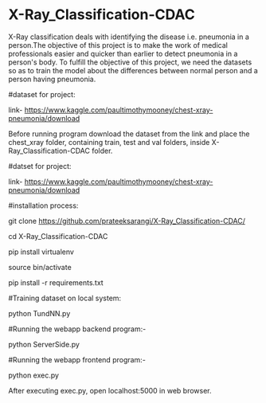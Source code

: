 # X-Ray_Classification-CDAC

X-Ray classification deals with identifying the disease i.e. pneumonia in a person.The objective of this project is to make the work of medical professionals easier  and quicker than earlier to detect pneumonia in a person's body. To fulfill the objective of this project, we need the datasets so as to train the model about the differences between normal person and a person having pneumonia.

#dataset for project: 

link- https://www.kaggle.com/paultimothymooney/chest-xray-pneumonia/download

Before running program download the dataset from the link and place the chest_xray folder, containing train, test and val folders, inside X-Ray_Classification-CDAC folder.

#datset for project: 

link- https://www.kaggle.com/paultimothymooney/chest-xray-pneumonia/download

#installation process:

git clone https://github.com/prateeksarangi/X-Ray_Classification-CDAC/

cd X-Ray_Classification-CDAC

pip install virtualenv

source bin/activate

pip install -r requirements.txt

#Training dataset on local system: 

python TundNN.py

#Running the webapp backend program:-

python ServerSide.py

#Running the webapp frontend program:-

python exec.py

After executing exec.py, open localhost:5000 in web browser.

